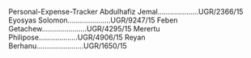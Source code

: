Personal-Expense-Tracker
        Abdulhafiz Jemal....................UGR/2366/15
         Eyosyas Solomon.....................UGR/9247/15
        Feben Getachew......................UGR/4295/15
        Merertu Philipose...................UGR/4906/15
        Reyan Berhanu.......................UGR/1650/15
